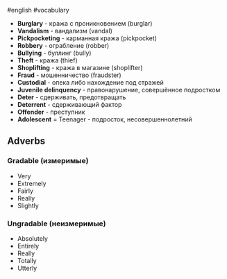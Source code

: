 #english #vocabulary 
- **Burglary** - кража с проникновением (burglar)
- **Vandalism** - вандализм (vandal)
- **Pickpocketing** - карманная кража (pickpocket)
- **Robbery** - ограбление (robber)
- **Bullying** - буллинг (bully)
- **Theft** - кража (thief)
- **Shoplifting** - кража в магазине (shoplifter)
- **Fraud** - мошенничество (fraudster)
- **Custodial** - опека либо нахождение под стражей
- **Juvenile delinquency** - правонарушение, совершённое подростком
- **Deter** - сдерживать, предотвращать
- **Deterrent** - сдерживающий фактор
- **Offender** - преступник
- **Adolescent** = Teenager - подросток, несовершеннолетний

## Adverbs
### Gradable (измеримые)
- Very
- Extremely
- Fairly
- Really
- Slightly
### Ungradable (неизмеримые)
- Absolutely
- Entirely
- Really
- Totally
- Utterly